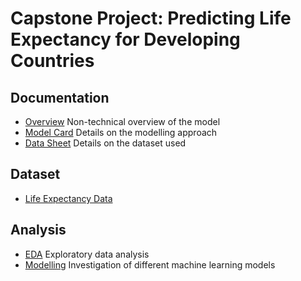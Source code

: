 # Capstone Project: Predicting Life Expectancy for Developing Countries

## Documentation
- [Overview](README.md) Non-technical overview of the model
- [Model Card](model_card.md) Details on the modelling approach 
- [Data Sheet](Data_Sheet.md) Details on the dataset used

## Dataset
- [Life Expectancy Data](data/Life-Expectancy-Data-Updated.csv)

## Analysis
- [EDA](EDA.ipynb) Exploratory data analysis
- [Modelling](Modelling.ipynb) Investigation of different machine learning models

